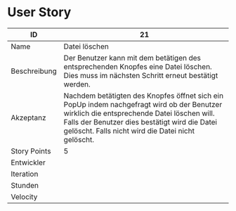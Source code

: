 # User Story

| ID         |21|
|-|-|
|Name        |Datei löschen |
|Beschreibung|Der Benutzer kann mit dem betätigen des entsprechenden Knopfes eine Datei löschen. Dies muss im nächsten Schritt erneut bestätigt werden.|
|Akzeptanz   |Nachdem betätigten des Knopfes öffnet sich ein PopUp indem nachgefragt wird ob der Benutzer wirklich die entsprechende Datei löschen will. Falls der Benutzer dies bestätigt wird die Datei gelöscht. Falls nicht wird die Datei nicht gelöscht.|
|Story Points|5|
|Entwickler  ||
|Iteration   ||
|Stunden     ||
|Velocity    ||
